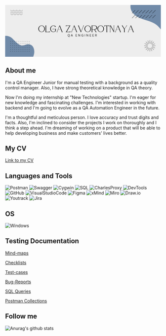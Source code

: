 [![Header](https://github.com/Zavorotnaya/Zavorotnaya/blob/main/assets/Git%20Hub%20Header.png)](https://github.com/Zavorotnaya)

## About me 
I'm a QA Engineer Junior for manual testing with a background as a
quality control manager. Also, I have strong theoretical knowledge in QA
theory.

Now I'm doing my internship at "New Technologies" startup. I'm eager for
new knowledge and fascinating challenges. I'm interested in working with
backend and I'm going to evolve as a QA Automation Engineer in the
future.

I'm a thoughtful and meticulous person. I love accuracy and trust digits
and facts. Also, I'm inclined to consider the projects I work on thoroughly
and I think a step ahead.
I'm dreaming of working on a product that will be able to help developing
business and make customers' lives better.

## My CV
[Link to my CV](https://drive.google.com/file/d/1yzFhdkEbCF1F7hYwJpsXspuKe1WQqkfk/view?usp=sharing)

## Languages and Tools

![Postman](https://img.shields.io/badge/-Postman-000000?style=flat-square&logo=Postman)
![Swagger](https://img.shields.io/badge/-Swagger-000000?style=flat-square&logo=Swagger)
![Cygwin](https://img.shields.io/badge/-Cygwin-000000?style=flat-square&logo=Cygwin)
![SQL](https://img.shields.io/badge/-SQL-000000?style=flat-square&logo=MySQl)
![CharlesProxy](https://img.shields.io/badge/-CharlesProxy-000000?style=flat-square&logo=CharlesProxy)
![DevTools](https://img.shields.io/badge/-DevTools-000000?style=flat-square&logo=appveyor)
![GitHub](https://img.shields.io/badge/-GitHub-000000?style=flat-square&logo=GitHub)
![VisualStudioCode](https://img.shields.io/badge/-VisualStudioCode-000000?style=flat-square&logo=VisualStudioCode&logoColor=FFD700)
![Figma](https://img.shields.io/badge/-Figma-000000?style=flat-square&logo=Figma)
![xMind](https://img.shields.io/badge/-xMind-000000?style=flat-square&logo=xMind)
![Miro](https://img.shields.io/badge/-Miro-000000?style=flat-square&logo=Miro&logoColor=6A5ACD)
![Draw.io](https://img.shields.io/badge/-Draw.io-000000?style=flat-square&logo=Draw.io)
![Youtrack](https://img.shields.io/badge/-Youtrack-000000?style=flat-square&logo=Youtrack)
![Jira](https://img.shields.io/badge/-Jira-000000?style=flat-square&logo=Jira&logoColor=FF8C00)

## OS
![Windows](https://img.shields.io/badge/-Windows-000000?style=flat-square&logo=Windows&logoColor=FF8C00)

## Testing Documentation
[Mind-maps]()

[Checklists](https://github.com/Zavorotnaya/checklists)

[Test-cases](https://github.com/Zavorotnaya/test-cases)

[Bug-Reports](https://github.com/Zavorotnaya/Bug-Reports)

[SQL Queries]()

[Postman Collections](https://github.com/Zavorotnaya/Postman_Collections)

## Follow me

![Anurag's github stats](https://github-readme-stats.vercel.app/api?username=Zavorotnaya)

